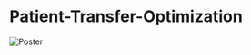 # Patient-Transfer-Optimization

![Poster](https://github.com/rachit_0032/Patient-Transfer-Optimization/[blob]/Reports/Submission/15093_Poster_Image.png?raw=true)
